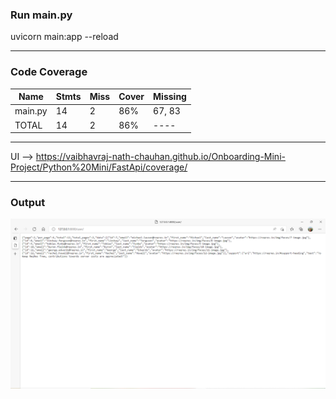 ### Run main.py

uvicorn main:app --reload

***

### Code Coverage

|Name   |   Stmts |  Miss | Cover |  Missing|
|-------|----------|--------|--------|------|
|main.py     | 14    |  2   | 86%   |67, 83|
|TOTAL  |      14 |     2  |  86%|----|

***

UI --> https://vaibhavraj-nath-chauhan.github.io/Onboarding-Mini-Project/Python%20Mini/FastApi/coverage/

***

### Output

![Testing](https://github.com/Vaibhavraj-nath-chauhan/Onboarding-Mini-Project/blob/main/Python%20Mini/FastApi/coverage/test.PNG)
